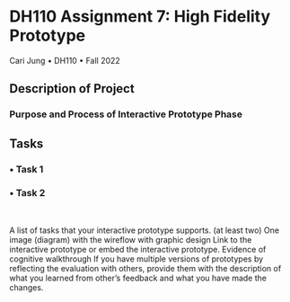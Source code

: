 # DH110 Assignment 7: High Fidelity Prototype
Cari Jung • DH110 • Fall 2022

## Description of Project
### Purpose and Process of Interactive Prototype Phase

## Tasks
### • Task 1

### •  Task 2


<p>&nbsp;</p>


A list of tasks that your interactive prototype supports. (at least two)
One image (diagram) with the wireflow with graphic design 
Link to the interactive prototype or embed the interactive prototype.
Evidence of cognitive walkthrough
If you have multiple versions of prototypes by reflecting the evaluation with others, provide them with the description of what you learned from other’s feedback and what you have made the changes. 
